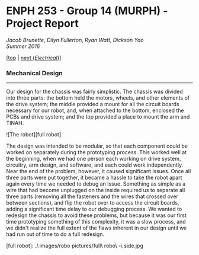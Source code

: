 # ENPH 253 - Group 14 (MURPH) - Project Report
*Jacob Brunette*, *Dilyn Fullerton*, *Ryan Watt*, *Dickson Yao*  
*Summer 2016*

[[top](./REPORT.md#design) | [next (*Electrical*)](./ELECTRICAL.md)]

### Mechanical Design
---
Our design for the chassis was fairly simplistic. The chassis was divided into three parts: the bottom held the motors, wheels, and other elements of the drive system; the middle provided a mount for all the circuit boards necessary for our robot, and, when attached to the bottom, enclosed the PCBs and drive system; and the top provided a place to mount the arm and TINAH.

![The robot][full robot]

The design was intended to be modular, so that each component could be worked on separately during the prototyping process. This worked well at the beginning, when we had one person each working on drive system, circuitry, arm design, and software, and each could work independently. Near the end of the problem, however, it caused significant issues. Once all three parts were put together, it became a hassle to take the robot apart again every time we needed to debug an issue. Something as simple as a wire that had become unplugged on the inside required us to separate all three parts (removing all the fasteners and the wires that crossed over between sections), and flip the robot over to access the circuit boards, adding a significant time delay to our debugging process. We wanted to redesign the chassis to avoid these problems, but because it was our first time prototyping something of this complexity, it was a slow process, and we didn't realize the full extent of the flaws inherent in our design until we had run out of time to do a full redesign.

[full robot]: ./.images/robo pictures/full\ robo\ -\ side.jpg
